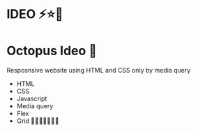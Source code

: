# IDEO ⚡⭐🔆
# Octopus Ideo 🐙
Resposnsive website using HTML and CSS only by media query
<br>
- HTML <br>
- CSS
- Javascript
- Media query
- Flex
- Grid
🔳🔳🔳🔳🔳🔳🔳
